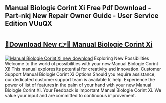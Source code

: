 ## Manual Biologie Corint Xi Free Pdf Download - Part-nkj New Repair Owner Guide - User Service Edition VUuQX

# <h2><a href="http://bc63574.oget.top/?id=Manual+Biologie+Corint+Xi">🔗Download New 👉🔴 Manual Biologie Corint Xi</a></h2>

[![Manual Biologie Corint Xi new download](https://i.imgur.com/5g1atiW.png)](http://bc63574.oget.top/?id=Manual+Biologie+Corint+Xi)
Exploring New Possibilities Welcome to the world of possibilities with your new Manual Biologie Corint Xi! This manual explores its potential for creativity and innovation. Customer Support Manual Biologie Corint Xi Options Should you require assistance, our dedicated customer support team is available to help. Experience the power of list of features in the palm of your hand with your new Manual Biologie Corint Xi. Your Feedback is Important Manual Biologie Corint Xi. We value your input and are committed to continuous improvement.
